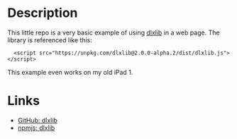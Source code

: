 # Description

This little repo is a very basic example of using [dlxlib](https://github.com/taylorjg/dlxlibjs) in a web page. The library is referenced like this:

```
  <script src="https://unpkg.com/dlxlib@2.0.0-alpha.2/dist/dlxlib.js"></script>
```

This example even works on my old iPad 1.

# Links

* [GitHub: dlxlib](https://github.com/taylorjg/dlxlibjs)
* [npmjs: dlxlib](https://www.npmjs.com/package/dlxlib)
